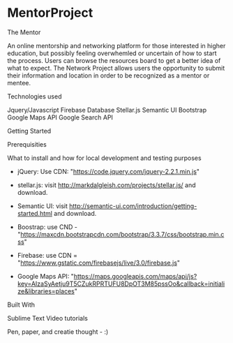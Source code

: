 # MentorProject

The Mentor

An online mentorship and networking platform for those interested in higher education, but possibly feeling overwhemled or uncertain of how to start the process. Users can browse the resources board to get a better idea of what to expect.  The Network Project allows users the opportunity to submit their information and location in order to be recognized as a mentor or mentee. 


Technologies used

Jquery/Javascript
Firebase Database
Stellar.js
Semantic UI
Bootstrap
Google Maps API
Google Search API


Getting Started


Prerequisities

What to install and how for local development and testing purposes

- jQuery: Use CDN: "https://code.jquery.com/jquery-2.2.1.min.js"

- stellar.js: visit http://markdalgleish.com/projects/stellar.js/ and download.

- Semantic UI: visit http://semantic-ui.com/introduction/getting-started.html and download.

- Boostrap: use CND - "https://maxcdn.bootstrapcdn.com/bootstrap/3.3.7/css/bootstrap.min.css" 


- Firebase: use CDN = "https://www.gstatic.com/firebasejs/live/3.0/firebase.js"

- Google Maps API:  "https://maps.googleapis.com/maps/api/js?key=AIzaSyAetju9T5CZukRPRTUFU8DpOT3M85pssOo&callback=initialize&libraries=places"
   


Built With

Sublime Text
Video tutorials

Pen, paper, and creatie thought - :)



